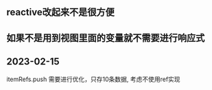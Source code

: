 ## reactive改起来不是很方便
## 如果不是用到视图里面的变量就不需要进行响应式

## 2023-02-15
 itemRefs.push 需要进行优化，只存10条数据, 考虑不使用ref实现